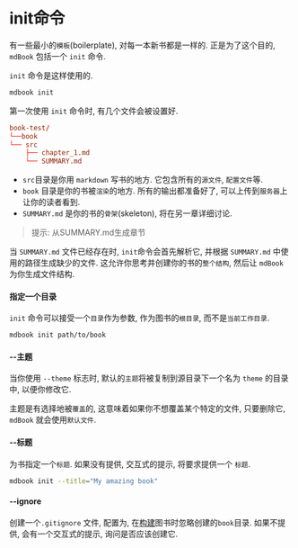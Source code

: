 # init命令

有一些最小的`模板`(boilerplate), 对每一本新书都是一样的.
正是为了这个目的, `mdBook` 包括一个 `init` 命令.

`init` 命令是这样使用的.

```bash
mdbook init
```

第一次使用 `init` 命令时, 有几个文件会被设置好.

```conf
book-test/
└──book
└── src
    ├── chapter_1.md
    └── SUMMARY.md
```

+ `src`目录是你用 `markdown` 写书的地方. 它包含所有的`源文件`, `配置文件`等.
+ `book` 目录是你的书被`渲染`的地方. 所有的输出都准备好了, 可以上传到`服务器`上让你的读者看到.
+ `SUMMARY.md` 是你的书的`骨架`(skeleton), 将在另一章详细讨论.

>提示: 从SUMMARY.md生成章节

当 `SUMMARY.md` 文件已经存在时, `init`命令会首先解析它, 并根据 `SUMMARY.md` 中使用的路径生成缺少的文件. 
这允许你思考并创建你的书的`整个结构`, 然后让 `mdBook` 为你生成文件结构.

#### 指定一个目录

`init` 命令可以接受一个`目录`作为参数, 作为图书的`根目录`, 而不是`当前工作目录`.

```bash
mdbook init path/to/book
```

#### --主题

当你使用 `--theme` 标志时, 默认的`主题`将被复制到源目录下一个名为 `theme` 的目录中, 以便你修改它.

主题是有选择地被`覆盖`的, 这意味着如果你不想覆盖某个特定的文件, 只要删除它, `mdBook` 就会使用`默认文件`.

#### --标题

为书指定一个`标题`. 如果没有提供, 交互式的提示, 将要求提供一个 `标题`.

```bash
mdbook init --title="My amazing book"
```

#### --ignore

创建一个`.gitignore` 文件, 配置为, 在[构建](https://rust-lang.github.io/mdBook/cli/build.html)图书时忽略创建的`book`目录.
如果不提供, 会有一个交互式的提示, 询问是否应该创建它.